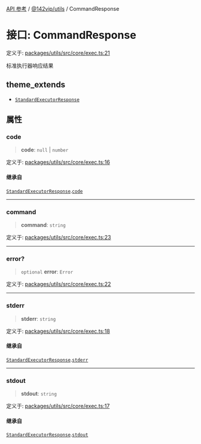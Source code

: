 [API 参考](../../../index.md) / [@142vip/utils](../index.md) / CommandResponse

# 接口: CommandResponse

定义于: [packages/utils/src/core/exec.ts:21](https://github.com/142vip/core-x/blob/d978b443ed1221c42602080459c0a22aae31b2d5/packages/utils/src/core/exec.ts#L21)

标准执行器响应结果

## theme_extends

- [`StandardExecutorResponse`](StandardExecutorResponse.md)

## 属性

### code

> **code**: `null` \| `number`

定义于: [packages/utils/src/core/exec.ts:16](https://github.com/142vip/core-x/blob/d978b443ed1221c42602080459c0a22aae31b2d5/packages/utils/src/core/exec.ts#L16)

#### 继承自

[`StandardExecutorResponse`](StandardExecutorResponse.md).[`code`](StandardExecutorResponse.md#code)

***

### command

> **command**: `string`

定义于: [packages/utils/src/core/exec.ts:23](https://github.com/142vip/core-x/blob/d978b443ed1221c42602080459c0a22aae31b2d5/packages/utils/src/core/exec.ts#L23)

***

### error?

> `optional` **error**: `Error`

定义于: [packages/utils/src/core/exec.ts:22](https://github.com/142vip/core-x/blob/d978b443ed1221c42602080459c0a22aae31b2d5/packages/utils/src/core/exec.ts#L22)

***

### stderr

> **stderr**: `string`

定义于: [packages/utils/src/core/exec.ts:18](https://github.com/142vip/core-x/blob/d978b443ed1221c42602080459c0a22aae31b2d5/packages/utils/src/core/exec.ts#L18)

#### 继承自

[`StandardExecutorResponse`](StandardExecutorResponse.md).[`stderr`](StandardExecutorResponse.md#stderr)

***

### stdout

> **stdout**: `string`

定义于: [packages/utils/src/core/exec.ts:17](https://github.com/142vip/core-x/blob/d978b443ed1221c42602080459c0a22aae31b2d5/packages/utils/src/core/exec.ts#L17)

#### 继承自

[`StandardExecutorResponse`](StandardExecutorResponse.md).[`stdout`](StandardExecutorResponse.md#stdout)
